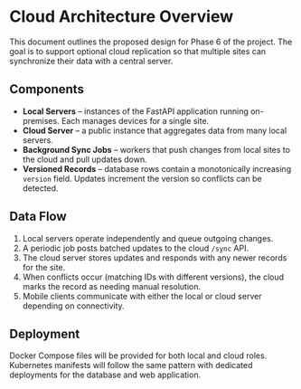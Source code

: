 # Cloud Architecture Overview

This document outlines the proposed design for Phase 6 of the project. The goal is to support optional cloud replication so that multiple sites can synchronize their data with a central server.

## Components

- **Local Servers** – instances of the FastAPI application running on-premises. Each manages devices for a single site.
- **Cloud Server** – a public instance that aggregates data from many local servers.
- **Background Sync Jobs** – workers that push changes from local sites to the cloud and pull updates down.
- **Versioned Records** – database rows contain a monotonically increasing `version` field. Updates increment the version so conflicts can be detected.

## Data Flow

1. Local servers operate independently and queue outgoing changes.
2. A periodic job posts batched updates to the cloud `/sync` API.
3. The cloud server stores updates and responds with any newer records for the site.
4. When conflicts occur (matching IDs with different versions), the cloud marks the record as needing manual resolution.
5. Mobile clients communicate with either the local or cloud server depending on connectivity.

## Deployment

Docker Compose files will be provided for both local and cloud roles. Kubernetes manifests will follow the same pattern with dedicated deployments for the database and web application.

